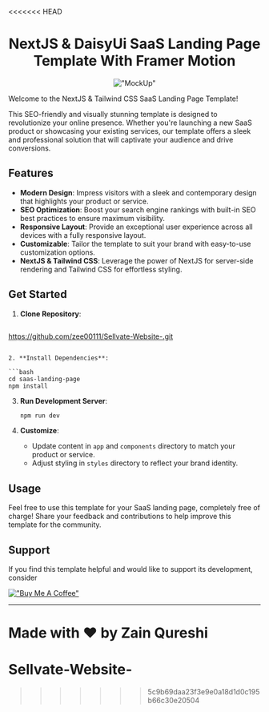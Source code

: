 <<<<<<< HEAD
<div align="center">

# NextJS & DaisyUi SaaS Landing Page Template With Framer Motion

!["MockUp"](https://raw.githubusercontent.com/mohitchandel/saas-landing-page/main/public/images/mockup/mockup.png)

</div>

Welcome to the NextJS & Tailwind CSS SaaS Landing Page Template!

This SEO-friendly and visually stunning template is designed to revolutionize your online presence. Whether you're launching a new SaaS product or showcasing your existing services, our template offers a sleek and professional solution that will captivate your audience and drive conversions.

## Features

- **Modern Design**: Impress visitors with a sleek and contemporary design that highlights your product or service.
- **SEO Optimization**: Boost your search engine rankings with built-in SEO best practices to ensure maximum visibility.
- **Responsive Layout**: Provide an exceptional user experience across all devices with a fully responsive layout.
- **Customizable**: Tailor the template to suit your brand with easy-to-use customization options.
- **NextJS & Tailwind CSS**: Leverage the power of NextJS for server-side rendering and Tailwind CSS for effortless styling.

## Get Started

1. **Clone Repository**:

   ```bash
https://github.com/zee00111/Sellvate-Website-.git
   ```

2. **Install Dependencies**:

   ```bash
   cd saas-landing-page
   npm install
   ```

3. **Run Development Server**:

   ```bash
   npm run dev
   ```

4. **Customize**:
   - Update content in `app` and `components` directory to match your product or service.
   - Adjust styling in `styles` directory to reflect your brand identity.

## Usage

Feel free to use this template for your SaaS landing page, completely free of charge! Share your feedback and contributions to help improve this template for the community.

## Support

If you find this template helpful and would like to support its development, consider

[!["Buy Me A Coffee"](https://www.buymeacoffee.com/assets/img/custom_images/orange_img.png)](https://www.buymeacoffee.com/mohitchandel)

---

**Made with ❤️ by Zain Qureshi**
=======
# Sellvate-Website-
>>>>>>> 5c9b69daa23f3e9e0a18d1d0c195b66c30e20504
